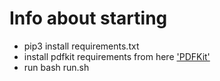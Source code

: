 # Info about starting 
- pip3 install requirements.txt
- install pdfkit requirements from here ['PDFKit']('https://pypi.org/project/pdfkit/')
- run bash run.sh
